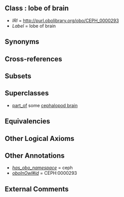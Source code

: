 
## Class : lobe of brain

 * *IRI* = http://purl.obolibrary.org/obo/CEPH_0000293
 * *Label* = lobe of brain

## Synonyms


## Cross-references


## Subsets


## Superclasses

 * [part_of](../../BFO/50/BFO_0000050.md) some [cephalopod brain](../../CEPH/35/CEPH_0000035.md)

## Equivalencies


## Other Logical Axioms


## Other Annotations

 * *[has_obo_namespace](../../ce/oboInOwl#hasOBONamespace.md)* = ceph
 * *[oboInOwl#id](../../id/oboInOwl#id.md)* = CEPH:0000293

## External Comments

